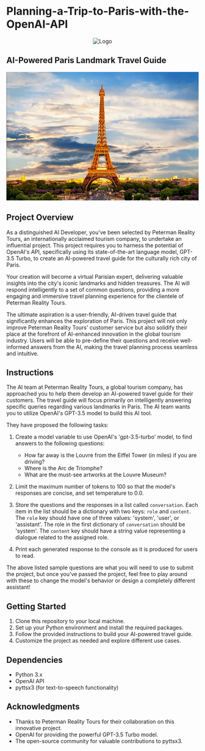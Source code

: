 # Planning-a-Trip-to-Paris-with-the-OpenAI-API

<div align="center">
    <img src="https://thedatascientist.digital/img/logo.png" alt="Logo" width="25%">
</div>

## AI-Powered Paris Landmark Travel Guide

![Eiffel Tower](eiffel-tower.png)

## Project Overview

As a distinguished AI Developer, you've been selected by Peterman Reality Tours, an internationally acclaimed tourism company, to undertake an influential project. This project requires you to harness the potential of OpenAI's API, specifically using its state-of-the-art language model, GPT-3.5 Turbo, to create an AI-powered travel guide for the culturally rich city of Paris.

Your creation will become a virtual Parisian expert, delivering valuable insights into the city's iconic landmarks and hidden treasures. The AI will respond intelligently to a set of common questions, providing a more engaging and immersive travel planning experience for the clientele of Peterman Reality Tours.

The ultimate aspiration is a user-friendly, AI-driven travel guide that significantly enhances the exploration of Paris. This project will not only improve Peterman Reality Tours' customer service but also solidify their place at the forefront of AI-enhanced innovation in the global tourism industry. Users will be able to pre-define their questions and receive well-informed answers from the AI, making the travel planning process seamless and intuitive.

## Instructions

The AI team at Peterman Reality Tours, a global tourism company, has approached you to help them develop an AI-powered travel guide for their customers. The travel guide will focus primarily on intelligently answering specific queries regarding various landmarks in Paris. The AI team wants you to utilize OpenAI's GPT-3.5 model to build this AI tool.

They have proposed the following tasks:

1. Create a model variable to use OpenAI's 'gpt-3.5-turbo' model, to find answers to the following questions:
    - How far away is the Louvre from the Eiffel Tower (in miles) if you are driving?
    - Where is the Arc de Triomphe?
    - What are the must-see artworks at the Louvre Museum?

2. Limit the maximum number of tokens to 100 so that the model's responses are concise, and set temperature to 0.0.

3. Store the questions and the responses in a list called `conversation`. Each item in the list should be a dictionary with two keys: `role` and `content`. The `role` key should have one of three values: 'system', 'user', or 'assistant'. The role in the first dictionary of `conversation` should be 'system'. The `content` key should have a string value representing a dialogue related to the assigned role.

4. Print each generated response to the console as it is produced for users to read.

The above listed sample questions are what you will need to use to submit the project, but once you've passed the project, feel free to play around with these to change the model's behavior or design a completely different assistant!

## Getting Started

1. Clone this repository to your local machine.
2. Set up your Python environment and install the required packages.
3. Follow the provided instructions to build your AI-powered travel guide.
4. Customize the project as needed and explore different use cases.

## Dependencies

- Python 3.x
- OpenAI API
- pyttsx3 (for text-to-speech functionality)

## Acknowledgments

- Thanks to Peterman Reality Tours for their collaboration on this innovative project.
- OpenAI for providing the powerful GPT-3.5 Turbo model.
- The open-source community for valuable contributions to pyttsx3.
